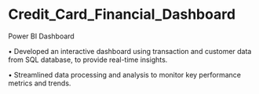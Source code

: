 # Credit_Card_Financial_Dashboard
Power BI Dashboard

•	Developed an interactive dashboard using transaction and customer data from SQL database, to provide real-time insights.

•	Streamlined data processing and analysis to monitor key performance metrics and trends.

